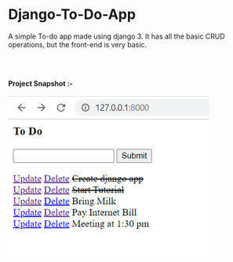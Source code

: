 # Django-To-Do-App
A simple To-do app made using django 3. It has all the basic CRUD operations, but the front-end is very basic.

<br><br>

**Project Snapshot :-**
<br><br>
![To-Do](snap.PNG)
